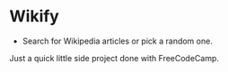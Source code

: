 # Wikify

- Search for Wikipedia articles or pick a random one.

Just a quick little side project done with FreeCodeCamp.
